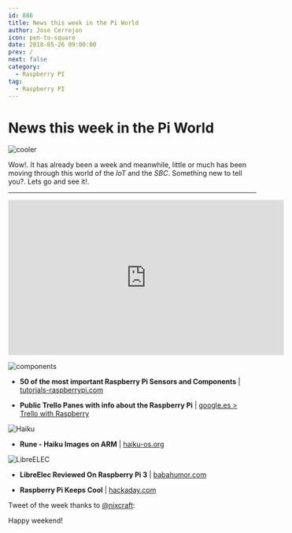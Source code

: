 ```yaml
---
id: 886
title: News this week in the Pi World
author: Jose Cerrejon
icon: pen-to-square
date: 2018-05-26 09:00:00
prev: /
next: false
category:
  - Raspberry PI
tag:
  - Raspberry PI
---
```


# News this week in the Pi World

![cooler](/images/2018/05/cooler.png)

Wow!. It has already been a week and meanwhile, little or much has been moving through this world of the *IoT* and the *SBC*. Something new to tell you?. Lets go and see it!.

- - -
<iframe width="560" height="315" src="https://www.youtube.com/embed/lHwvoFLbAkM?rel=0" frameborder="0" allow="autoplay; encrypted-media" allowfullscreen></iframe>

![components](/images/2018/05/components.png)

* **50 of the most important Raspberry Pi Sensors and Components** | [tutorials-raspberrypi.com](https://tutorials-raspberrypi.com/raspberry-pi-sensors-overview-50-important-components/)

* **Public Trello Panes with info about the Raspberry Pi** | [google.es > Trello with Raspberry](https://www.google.es/search?ei=hfoIW_2qH4fvUq78veAJ&q=inurl%3Ahttps%3A%2F%2Ftrello.com+AND+intext%3Araspberry&oq=inurl%3Ahttps%3A%2F%2Ftrello.com+AND+intext%3Araspberry&gs_l=psy-ab.3...11640.13914.0.14092.14.14.0.0.0.0.124.1134.11j3.14.0....0...1c.1.64.psy-ab..0.0.0....0.5QHLNFwlFgM)

![Haiku](/images/2017/05/apps-prefs.png)

* **Rune - Haiku Images on ARM** | [haiku-os.org](https://www.haiku-os.org/blog/kallisti5/2018-05-19_rune_-_haiku_images_on_arm/)

![LibreELEC](/images/2017/05/libreelec.png)

* **LibreElec Reviewed On Raspberry Pi 3** | [babahumor.com](https://www.babahumor.com/libreelec-review-raspberry-pi-3/)

* **Raspberry Pi Keeps Cool** | [hackaday.com](https://hackaday.com/2018/05/22/raspberry-pi-keeps-cool/)

Tweet of the week thanks to [@nixcraft](https://twitter.com/nixcraft):





Happy weekend!